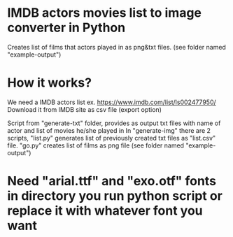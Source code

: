 # IMDB actors movies list to image converter in Python

Creates list of films that actors played in as png&txt files. (see folder named "example-output")

# How it works?

We need a IMDB actors list ex. https://www.imdb.com/list/ls002477950/
Download it from IMDB site as csv file (export option)

Script from "generate-txt" folder, provides as output txt files with name of actor and list of movies he/she played in
In "generate-img" there are 2 scripts, "list.py" generates list of previously created txt files as "list.csv" file.
"go.py" creates list of films as png file (see folder named "example-output")

# Need "arial.ttf" and "exo.otf" fonts in directory you run python script or replace it with whatever font you want